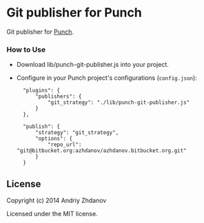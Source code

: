 # Git publisher for Punch 

Git publisher for [Punch](http://laktek.github.com/punch).

### How to Use 

* Download lib/punch-git-publisher.js into your project.
    
* Configure in your Punch project's configurations (`config.json`):

        "plugins": {
            "publishers": {
                "git_strategy": "./lib/punch-git-publisher.js" 
            }
        },

        "publish": {
            "strategy": "git_strategy",
            "options": {
                "repo_url": "git@bitbucket.org:azhdanov/azhdanov.bitbucket.org.git"
            }
        }


## License

Copyright (c) 2014 Andriy Zhdanov

Licensed under the MIT license.
